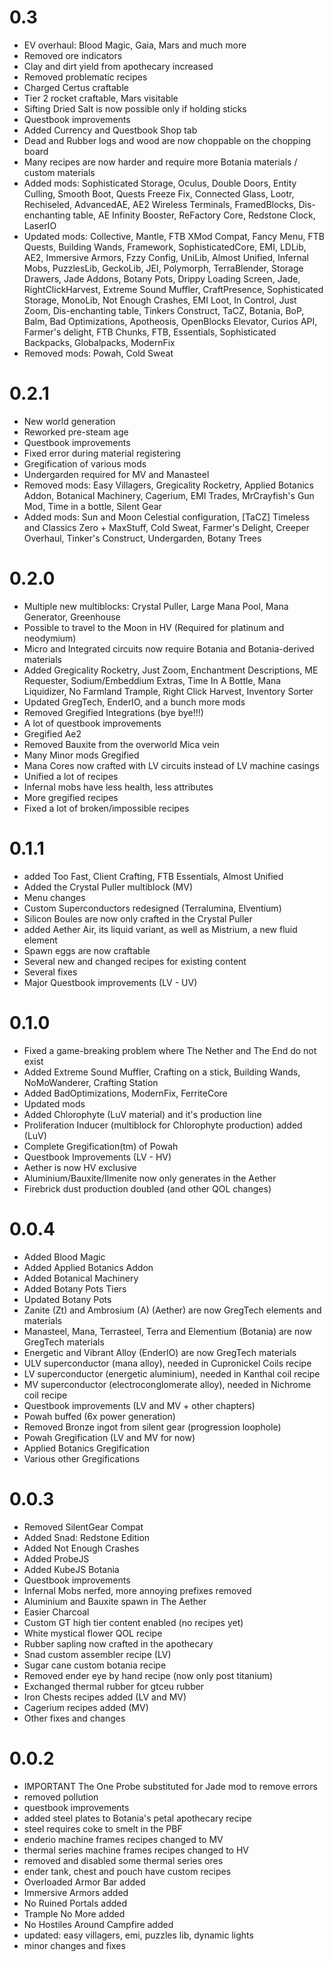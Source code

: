 # 0.3
- EV overhaul: Blood Magic, Gaia, Mars and much more
- Removed ore indicators
- Clay and dirt yield from apothecary increased
- Removed problematic recipes
- Charged Certus craftable
- Tier 2 rocket craftable, Mars visitable
- Sifting Dried Salt is now possible only if holding sticks
- Questbook improvements
- Added Currency and Questbook Shop tab
- Dead and Rubber logs and wood are now choppable on the chopping board
- Many recipes are now harder and require more Botania materials / custom materials
- Added mods: Sophisticated Storage, Oculus, Double Doors, Entity Culling, Smooth Boot, Quests Freeze Fix, Connected Glass, Lootr, Rechiseled, AdvancedAE, AE2 Wireless Terminals, FramedBlocks, Dis-enchanting table, AE Infinity Booster, ReFactory Core, Redstone Clock, LaserIO
- Updated mods: Collective, Mantle, FTB XMod Compat, Fancy Menu, FTB Quests, Building Wands, Framework, SophisticatedCore, EMI, LDLib, AE2, Immersive Armors, Fzzy Config, UniLib, Almost Unified, Infernal Mobs, PuzzlesLib, GeckoLib, JEI, Polymorph, TerraBlender, Storage Drawers, Jade Addons, Botany Pots, Drippy Loading Screen, Jade, RightClickHarvest, Extreme Sound Muffler, CraftPresence, Sophisticated Storage, MonoLib, Not Enough Crashes, EMI Loot, In Control, Just Zoom, Dis-enchanting table, Tinkers Construct, TaCZ, Botania, BoP, Balm, Bad Optimizations, Apotheosis, OpenBlocks Elevator, Curios API, Farmer's delight, FTB Chunks, FTB, Essentials, Sophisticated Backpacks, Globalpacks, ModernFix
- Removed mods: Powah, Cold Sweat

# 0.2.1
- New world generation
- Reworked pre-steam age
- Questbook improvements
- Fixed error during material registering
- Gregification of various mods
- Undergarden required for MV and Manasteel
- Removed mods: Easy Villagers, Gregicality Rocketry, Applied Botanics Addon, Botanical Machinery, Cagerium, EMI Trades, MrCrayfish's Gun Mod, Time in a bottle, Silent Gear
- Added mods: Sun and Moon Celestial configuration, [TaCZ] Timeless and Classics Zero + MaxStuff, Cold Sweat, Farmer's Delight, Creeper Overhaul, Tinker's Construct, Undergarden, Botany Trees

# 0.2.0
- Multiple new multiblocks: Crystal Puller, Large Mana Pool, Mana Generator, Greenhouse
- Possible to travel to the Moon in HV (Required for platinum and neodymium)
- Micro and Integrated circuits now require Botania and Botania-derived materials
- Added Gregicality Rocketry, Just Zoom, Enchantment Descriptions, ME Requester, Sodium/Embeddium Extras, Time In A Bottle, Mana Liquidizer, No Farmland Trample, Right Click Harvest, Inventory Sorter
- Updated GregTech, EnderIO, and a bunch more mods
- Removed Gregified Integrations (bye bye!!!)
- A lot of questbook improvements
- Gregified Ae2
- Removed Bauxite from the overworld Mica vein
- Many Minor mods Gregified
- Mana Cores now crafted with LV circuits instead of LV machine casings
- Unified a lot of recipes
- Infernal mobs have less health, less attributes
- More gregified recipes
- Fixed a lot of broken/impossible recipes

# 0.1.1
- added Too Fast, Client Crafting, FTB Essentials, Almost Unified
- Added the Crystal Puller multiblock (MV)
- Menu changes
- Custom Superconductors redesigned (Terralumina, Elventium)
- Silicon Boules are now only crafted in the Crystal Puller
- added Aether Air, its liquid variant, as well as Mistrium, a new fluid element
- Spawn eggs are now craftable
- Several new and changed recipes for existing content
- Several fixes
- Major Questbook improvements (LV - UV)

# 0.1.0
- Fixed a game-breaking problem where The Nether and The End do not exist
- Added Extreme Sound Muffler, Crafting on a stick, Building Wands, NoMoWanderer, Crafting Station
- Added BadOptimizations, ModernFix, FerriteCore
- Updated mods
- Added Chlorophyte (LuV material) and it's production line
- Proliferation Inducer (multiblock for Chlorophyte production) added (LuV)
- Complete Gregification(tm) of Powah
- Questbook Improvements (LV - HV)
- Aether is now HV exclusive
- Aluminium/Bauxite/Ilmenite now only generates in the Aether
- Firebrick dust production doubled (and other QOL changes)

# 0.0.4
- Added Blood Magic
- Added Applied Botanics Addon
- Added Botanical Machinery
- Added Botany Pots Tiers
- Updated Botany Pots
- Zanite (Zt) and Ambrosium (A) (Aether) are now GregTech elements and materials
- Manasteel, Mana, Terrasteel, Terra and Elementium (Botania) are now GregTech materials
- Energetic and Vibrant Alloy (EnderIO) are now GregTech materials
- ULV superconductor (mana alloy), needed in Cupronickel Coils recipe
- LV superconductor (energetic aluminium), needed in Kanthal coil recipe
- MV superconductor (electroconglomerate alloy), needed in Nichrome coil recipe
- Questbook improvements (LV and MV + other chapters)
- Powah buffed (6x power generation)
- Removed Bronze ingot from silent gear (progression loophole)
- Powah Gregification (LV and MV for now)
- Applied Botanics Gregification
- Various other Gregifications

# 0.0.3
- Removed SilentGear Compat
- Added Snad: Redstone Edition
- Added Not Enough Crashes
- Added ProbeJS
- Added KubeJS Botania
- Questbook improvements
- Infernal Mobs nerfed, more annoying prefixes removed
- Aluminium and Bauxite spawn in The Aether
- Easier Charcoal
- Custom GT high tier content enabled (no recipes yet)
- White mystical flower QOL recipe
- Rubber sapling now crafted in the apothecary
- Snad custom assembler recipe (LV)
- Sugar cane custom botania recipe
- Removed ender eye by hand recipe (now only post titanium)
- Exchanged thermal rubber for gtceu rubber
- Iron Chests recipes added (LV and MV)
- Cagerium recipes added (MV)
- Other fixes and changes

# 0.0.2
- IMPORTANT The One Probe substituted for Jade mod to remove errors
- removed pollution
- questbook improvements
- added steel plates to Botania's petal apothecary recipe
- steel requires coke to smelt in the PBF
- enderio machine frames recipes changed to MV
- thermal series machine frames recipes changed to HV
- removed and disabled some thermal series ores 
- ender tank, chest and pouch have custom recipes
- Overloaded Armor Bar added
- Immersive Armors added
- No Ruined Portals added
- Trample No More added
- No Hostiles Around Campfire added
- updated: easy villagers, emi, puzzles lib, dynamic lights
- minor changes and fixes